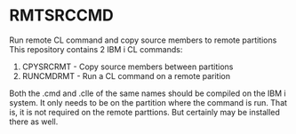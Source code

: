 # RMTSRCCMD
Run remote CL command and copy source members to remote partitions
This repository contains 2 IBM i CL commands:
 1) CPYSRCRMT - Copy source members between partitions
 2) RUNCMDRMT - Run a CL command on a remote parition

Both the .cmd and .clle of the same names should be compiled on the IBM i system. It only needs to be on the partition where the command is run. That is, it is not required on the remote parttions. But certainly may be installed there as well.

